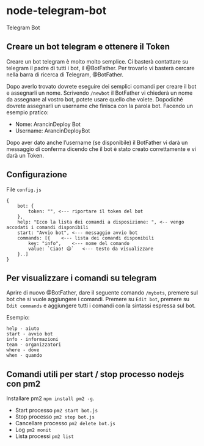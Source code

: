 # node-telegram-bot
Telegram Bot

## Creare un bot telegram e ottenere il Token
Creare un bot telegram è molto molto semplice. Ci basterà contattare su telegram il padre di tutti i bot, il @BotFather.
Per trovarlo vi basterà cercare nella barra di ricerca di Telegram, @BotFather.

Dopo averlo trovato dovrete eseguire dei semplici comandi per creare il bot e assegnarli un nome.
Scrivendo  ```/newbot``` il BotFather vi chiederà un nome da assegnare al vostro bot, potete usare quello che volete. Dopodiché dovrete assegnarli un username che finisca con la parola bot. Facendo un esempio pratico:


- Nome: ArancinDeploy Bot
- Username: ArancinDeployBot

Dopo aver dato anche l’username (se disponibile) il BotFather vi darà un messaggio di conferma dicendo che il bot è stato creato correttamente e vi darà un Token.

## Configurazione
File ```config.js```
```
{
    bot: {
        token: "", <--- riportare il token del bot 
    },
    help: "Ecco la lista dei comandi a disposizione: ", <-- vengo accodati i comandi disponibili
    start: "Avvio bot", <--- messaggio avvio bot
    commands: [{    <--- lista dei comandi disponibili
        key: "info",    <--- nome del comando
        value: `Ciao! 😃`   <--- testo da visualizzare
    }..]
}

```

## Per visualizzare i comandi su telegram
Aprire di nuovo @BotFather, dare il seguente comando ```/mybots```, premere sul bot che si vuole aggiungere i comandi. Premere su ```Edit bot```, premere su ```Edit commands``` e aggiungere tutti i comandi con la sintassi espressa sul bot.

Esempio: 
```
help - aiuto
start - avvio bot
info - informazioni
team - organizzatori
where - dove
when - quando
```


## Comandi utili per start / stop processo nodejs con pm2
Installare pm2 ```npm install pm2 -g```.

- Start processo ```pm2 start bot.js```
- Stop processo ```pm2 stop bot.js```
- Cancellare processo ```pm2 delete bot.js```
- Log ```pm2 monit```
- Lista processi ```pm2 list```